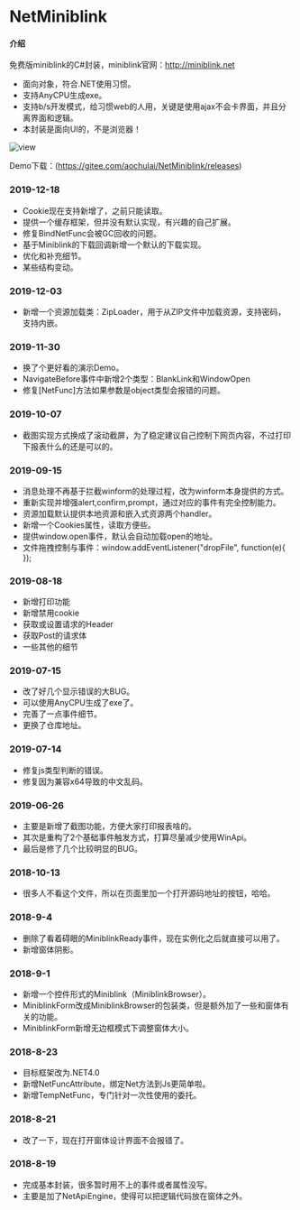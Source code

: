 # NetMiniblink
#### 介绍
免费版miniblink的C#封装，miniblink官网：http://miniblink.net
- 面向对象，符合.NET使用习惯。
- 支持AnyCPU生成exe。
- 支持b/s开发模式，给习惯web的人用，关键是使用ajax不会卡界面，并且分离界面和逻辑。
- 本封装是面向UI的，不是浏览器！

![view](https://images.gitee.com/uploads/images/2020/0304/133534_fcad9dea_307669.png "view")

Demo下载：(https://gitee.com/aochulai/NetMiniblink/releases)

### 2019-12-18
- Cookie现在支持新增了，之前只能读取。
- 提供一个缓存框架，但并没有默认实现，有兴趣的自己扩展。
- 修复BindNetFunc会被GC回收的问题。
- 基于Miniblink的下载回调新增一个默认的下载实现。
- 优化和补充细节。
- 某些结构变动。


### 2019-12-03
- 新增一个资源加载类：ZipLoader，用于从ZIP文件中加载资源，支持密码，支持内嵌。


### 2019-11-30
- 换了个更好看的演示Demo。
- NavigateBefore事件中新增2个类型：BlankLink和WindowOpen
- 修复[NetFunc]方法如果参数是object类型会报错的问题。


### 2019-10-07
- 截图实现方式换成了滚动截屏，为了稳定建议自己控制下网页内容，不过打印下报表什么的还是可以的。


### 2019-09-15
- 消息处理不再基于拦截winform的处理过程，改为winform本身提供的方式。
- 重新实现并增强alert,confirm,prompt，通过对应的事件有完全控制能力。
- 资源加载默认提供本地资源和嵌入式资源两个handler。
- 新增一个Cookies属性，读取方便些。
- 提供window.open事件，默认会自动加载open的地址。
- 文件拖拽控制与事件：window.addEventListener("dropFile", function(e){  });


### 2019-08-18
- 新增打印功能
- 新增禁用cookie
- 获取或设置请求的Header
- 获取Post的请求体
- 一些其他的细节


### 2019-07-15
- 改了好几个显示错误的大BUG。
- 可以使用AnyCPU生成了exe了。
- 完善了一点事件细节。
- 更换了仓库地址。


### 2019-07-14
- 修复js类型判断的错误。
- 修复因为兼容x64导致的中文乱码。


### 2019-06-26
- 主要是新增了截图功能，方便大家打印报表啥的。
- 其次是重构了2个基础事件触发方式，打算尽量减少使用WinApi。
- 最后是修了几个比较明显的BUG。


### 2018-10-13
- 很多人不看这个文件，所以在页面里加一个打开源码地址的按钮，哈哈。


### 2018-9-4
- 删除了看着碍眼的MiniblinkReady事件，现在实例化之后就直接可以用了。
- 新增窗体阴影。


### 2018-9-1
- 新增一个控件形式的Miniblink（MiniblinkBrowser）。
- MiniblinkForm改成MiniblinkBrowser的包装类，但是额外加了一些和窗体有关的功能。
- MiniblinkForm新增无边框模式下调整窗体大小。


### 2018-8-23
- 目标框架改为.NET4.0
- 新增NetFuncAttribute，绑定Net方法到Js更简单啦。
- 新增TempNetFunc，专门针对一次性使用的委托。


### 2018-8-21
- 改了一下，现在打开窗体设计界面不会报错了。


### 2018-8-19
- 完成基本封装，很多暂时用不上的事件或者属性没写。
- 主要是加了NetApiEngine，使得可以把逻辑代码放在窗体之外。